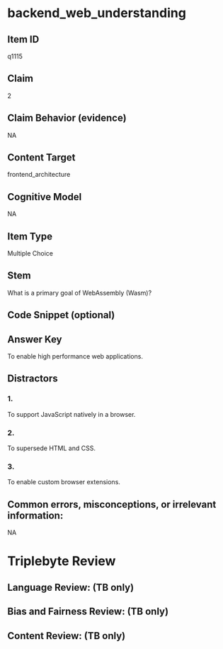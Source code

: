 # backend_web_understanding

## Item ID
q1115

## Claim
2

## Claim Behavior (evidence)
NA

## Content Target
frontend_architecture

## Cognitive Model
NA

## Item Type
Multiple Choice

## Stem
What is a primary goal of WebAssembly (Wasm)?

## Code Snippet (optional)


## Answer Key
To enable high performance web applications.

## Distractors

### 1.
To support JavaScript natively in a browser.

### 2.
To supersede HTML and CSS.

### 3.
To enable custom browser extensions.

## Common errors, misconceptions, or irrelevant information:
NA

# Triplebyte Review


## Language Review: (TB only)


## Bias and Fairness Review: (TB only)


## Content Review: (TB only)

